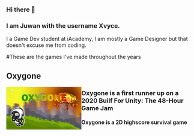 ### Hi there 👋
### I am Juwan with the username Xvyce.
I a Game Dev student at iAcademy, I am mostly a Game Designer but that doesn't excuse me from coding.

#These are the games I've made throughout the years
## Oxygone
[<img align="left" src = "https://github.com/Xvyce/Oxygone/blob/main/Assets/Sprites/oxygone_title%201.JPG?raw=true" width=200>](https://xvyce.itch.io/oxygone)
### Oxygone is a first runner up on a 2020 Builf For Unity: The 48-Hour Game Jam
#### Oxygone is a 2D highscore survival game 


<!--
**Xvyce/Xvyce** is a ✨ _special_ ✨ repository because its `README.md` (this file) appears on your GitHub profile.

Here are some ideas to get you started:

- 🔭 I’m currently working on ...
- 🌱 I’m currently learning ...
- 👯 I’m looking to collaborate on ...
- 🤔 I’m looking for help with ...
- 💬 Ask me about ...
- 📫 How to reach me: ...
- 😄 Pronouns: ...
- ⚡ Fun fact: ...
-->
